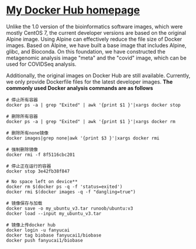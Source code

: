 # [My Docker Hub homepage](https://hub.docker.com/repositories/fanyucai1)

Unlike the 1.0 version of the bioinformatics software images, which were mostly CentOS 7, the current developer versions are based on the original Alpine image. 
Using Alpine can effectively reduce the file size of Docker images. 
Based on Alpine, we have built a base image that includes Alpine, glibc, and Bioconda. 
On this foundation, we have constructed the metagenomic analysis image "meta" and the "covid" image, which can be used for COVIDSeq analysis.

Additionally, the original images on Docker Hub are still available. Currently, we only provide Dockerfile files for the latest developer images.
**The commonly used Docker analysis commands are as follows**
```{.cs}
# 停止所有容器
docker ps -a | grep "Exited" | awk '{print $1 }'|xargs docker stop

# 删除所有容器
docker ps -a | grep "Exited" | awk '{print $1 }'|xargs docker rm

# 删除所有none镜像
docker images|grep none|awk '{print $3 }'|xargs docker rmi

# 强制删除镜像
docker rmi -f 8f5116cbc201

# 停止正在运行的容器
docker stop 3e42fb38f847

# No space left on device**
docker rm $(docker ps -q -f 'status=exited')
docker rmi $(docker images -q -f "dangling=true")

# 镜像保存与加载
docker save -o my_ubuntu_v3.tar runoob/ubuntu:v3
docker load --input my_ubuntu_v3.tar

# 镜像上传docker hub
docker login -u fanyucai
docker tag biobase fanyucai1/biobase
docker push fanyucai1/biobase
```




